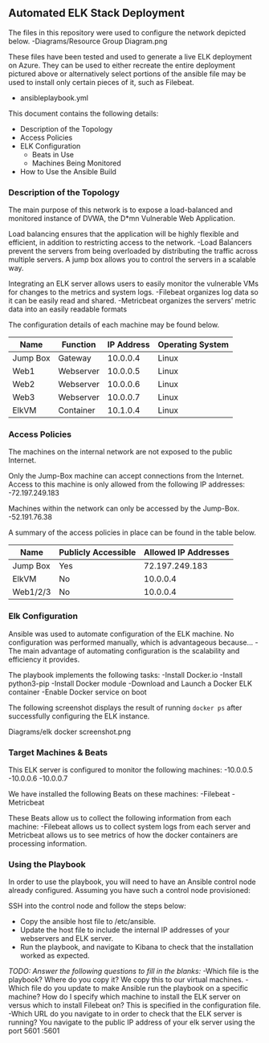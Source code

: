 ## Automated ELK Stack Deployment

The files in this repository were used to configure the network depicted below.
-Diagrams/Resource Group Diagram.png

These files have been tested and used to generate a live ELK deployment on Azure. They can be used to either recreate the entire deployment pictured above or alternatively select portions of the ansible file may be used to install only certain pieces of it, such as Filebeat.

  - ansibleplaybook.yml

This document contains the following details:
- Description of the Topology
- Access Policies
- ELK Configuration
  - Beats in Use
  - Machines Being Monitored
- How to Use the Ansible Build


### Description of the Topology

The main purpose of this network is to expose a load-balanced and monitored instance of DVWA, the D*mn Vulnerable Web Application.

Load balancing ensures that the application will be highly flexible and efficient, in addition to restricting access to the network.
-Load Balancers prevent the servers from being overloaded by distributing the traffic across multiple servers. A jump box allows you to control the servers in a scalable way.

Integrating an ELK server allows users to easily monitor the vulnerable VMs for changes to the metrics and system logs.
-Filebeat organizes log data so it can be easily read and shared.
-Metricbeat organizes the servers' metric data into an easily readable formats

The configuration details of each machine may be found below.

| Name     | Function | IP Address | Operating System |
|----------|----------|------------|------------------|
| Jump Box | Gateway  | 10.0.0.4   | Linux            |
| Web1     | Webserver| 10.0.0.5   | Linux            |
| Web2     | Webserver| 10.0.0.6   | Linux            |
| Web3     | Webserver| 10.0.0.7   | Linux            |
| ElkVM    | Container| 10.1.0.4   | Linux            |

### Access Policies

The machines on the internal network are not exposed to the public Internet. 

Only the Jump-Box machine can accept connections from the Internet. Access to this machine is only allowed from the following IP addresses:
-72.197.249.183

Machines within the network can only be accessed by the Jump-Box.
-52.191.76.38

A summary of the access policies in place can be found in the table below.

| Name     | Publicly Accessible | Allowed IP Addresses |
|----------|---------------------|----------------------|
| Jump Box | Yes                 | 72.197.249.183       |
| ElkVM    | No                  | 10.0.0.4             |
| Web1/2/3 | No                  | 10.0.0.4             |

### Elk Configuration

Ansible was used to automate configuration of the ELK machine. No configuration was performed manually, which is advantageous because...
-The main advantage of automating configuration is the scalability and efficiency it provides.

The playbook implements the following tasks:
-Install Docker.io
-Install python3-pip
-Install Docker module
-Download and Launch a Docker ELK container
-Enable Docker service on boot

The following screenshot displays the result of running `docker ps` after successfully configuring the ELK instance.

Diagrams/elk docker screenshot.png

### Target Machines & Beats
This ELK server is configured to monitor the following machines:
-10.0.0.5
-10.0.0.6
-10.0.0.7

We have installed the following Beats on these machines:
-Filebeat
-Metricbeat

These Beats allow us to collect the following information from each machine:
-Filebeat allows us to collect system logs from each server and Metricbeat allows us to see metrics of how the docker containers are processing information.

### Using the Playbook
In order to use the playbook, you will need to have an Ansible control node already configured. Assuming you have such a control node provisioned: 

SSH into the control node and follow the steps below:
- Copy the ansible host file to /etc/ansible.
- Update the host file to include the internal IP addresses of your webservers and ELK server.
- Run the playbook, and navigate to Kibana to check that the installation worked as expected.

_TODO: Answer the following questions to fill in the blanks:_
-Which file is the playbook? Where do you copy it?
We copy this to our virtual machines.
-Which file do you update to make Ansible run the playbook on a specific machine? How do I specify which machine to install the ELK server on versus which to install Filebeat on?
This is specified in the configuration file.
-Which URL do you navigate to in order to check that the ELK server is running?
You navigate to the public IP address of your elk server using the port 5601
<ELK-IP-ADDRESS>:5601
